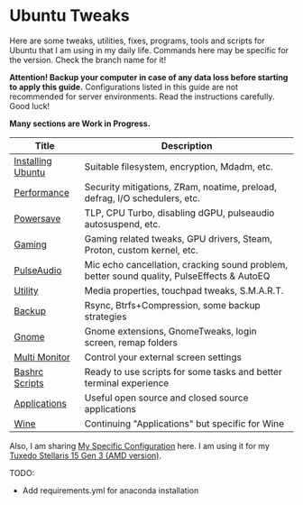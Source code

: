 # Ubuntu Tweaks

Here are some tweaks, utilities, fixes, programs, tools and scripts for Ubuntu that I am using in my daily life. Commands here may be specific for the version. Check the branch name for it!

**Attention! Backup your computer in case of any data loss before starting to apply this guide.** Configurations listed in this guide are not recommended for server environments. Read the instructions carefully. Good luck!

**Many sections are Work in Progress.**

| Title                                    | Description                                                  |
| ---------------------------------------- | ------------------------------------------------------------ |
| [Installing Ubuntu](InstallingUbuntu.md) | Suitable filesystem, encryption, Mdadm, etc.                 |
| [Performance](Performance.md)            | Security mitigations, ZRam, noatime, preload, defrag, I/O schedulers, etc. |
| [Powersave](Powersave.md)                | TLP, CPU Turbo, disabling dGPU, pulseaudio autosuspend, etc. |
| [Gaming](Gaming.md)                      | Gaming related tweaks, GPU drivers, Steam, Proton, custom kernel, etc. |
| [PulseAudio](PulseAudio.md)              | Mic echo cancellation, cracking sound problem, better sound quality, PulseEffects & AutoEQ |
| [Utility](Utility.md)                    | Media properties, touchpad tweaks, S.M.A.R.T.                |
| [Backup](Backup.md)                      | Rsync, Btrfs+Compression, some backup strategies             |
| [Gnome](Gnome.md)                        | Gnome extensions, GnomeTweaks, login screen, remap folders   |
| [Multi Monitor](MultiMonitor.md)         | Control your external screen settings                        |
| [Bashrc Scripts](Bashrc.md)              | Ready to use scripts for some tasks and better terminal experience |
| [Applications](Applications.md)          | Useful open source and closed source applications            |
| [Wine](Wine.md)                          | Continuing "Applications" but specific for Wine              |

Also, I am sharing [My Specific Configuration](MySpecificConfiguration.md) here. I am using it for my [Tuxedo Stellaris 15 Gen 3 (AMD version)](https://www.tuxedocomputers.com/en/Linux-Hardware/Linux-Notebooks/15-16-inch/TUXEDO-Stellaris-15-Gen3.tuxedo).



TODO:

- Add requirements.yml for anaconda installation

